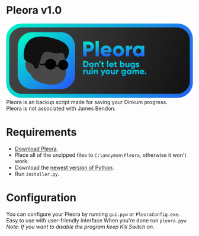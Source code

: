 # Pleora v1.0

![Banner](./src/pleora-banner.png)  
Pleora is an backup script made for saving your Dinkum progress.  
Pleora is not associated with James Bendon.

# Requirements

- [Download Pleora](https://github.com/ancymoniarz/Pleora/archive/refs/heads/main.zip).
- Place all of the unzipped files to `C:\ancymon\Pleora`, otherwise it won't work.
- Download the [newest version of Python](https://www.python.org/downloads/).
- Run `installer.py`.

# Configuration

You can configure your Pleora by running `gui.pyw` or `PleoraConfig.exe`.  
Easy to use with user-friendly interface
When you're done run `pleora.pyw`  
_Note: If you want to disable the program keep Kill Switch on._
